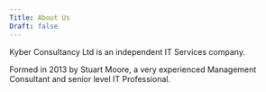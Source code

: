 ```yaml
---
Title: About Us
Draft: false
---
```


Kyber Consultancy Ltd is an independent IT Services company.

Formed in 2013 by Stuart Moore, a very experienced Management Consultant and
senior level IT Professional.
